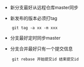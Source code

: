 * 新分支最好从远程仓库master同步

* 新发布的版本必须打tag
```cassandraql
    git tag -a xx -m xxx
```

* 分支最好定时同步master

* 分支合并最好只有一个提交信息
```
    git rebase 开始提交id 结束提交id
```


